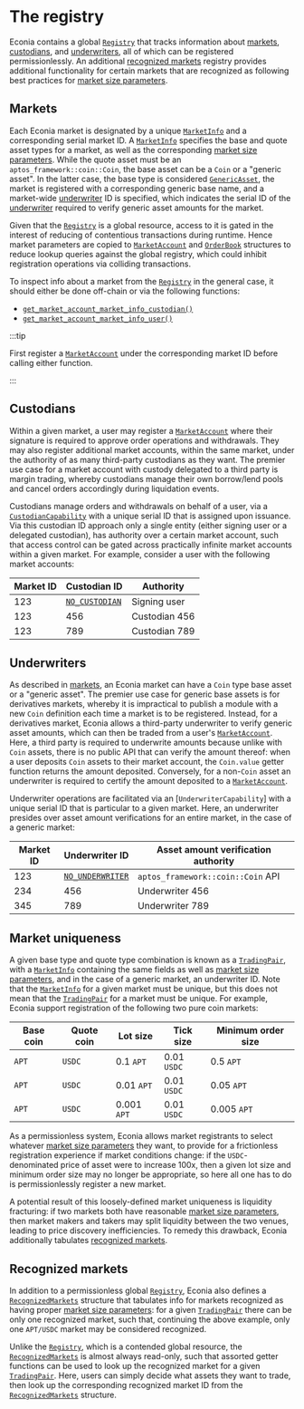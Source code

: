 # The registry

Econia contains a global [`Registry`] that tracks information about [markets], [custodians], and [underwriters], all of which can be registered permissionlessly.
An additional [recognized markets] registry provides additional functionality for certain markets that are recognized as following best practices for [market size parameters].

## Markets

Each Econia market is designated by a unique [`MarketInfo`] and a corresponding serial market ID.
A [`MarketInfo`] specifies the base and quote asset types for a market, as well as the corresponding [market size parameters].
While the quote asset must be an `aptos_framework::coin::Coin`, the base asset can be a `Coin` or a "generic asset".
In the latter case, the base type is considered [`GenericAsset`], the market is registered with a corresponding generic base name, and a market-wide [underwriter] ID is specified, which indicates the serial ID of the [underwriter] required to verify generic asset amounts for the market.

Given that the [`Registry`] is a global resource, access to it is gated in the interest of reducing of contentious transactions during runtime.
Hence market parameters are copied to [`MarketAccount`] and [`OrderBook`] structures to reduce lookup queries against the global registry, which could inhibit registration operations via colliding transactions.

To inspect info about a market from the [`Registry`] in the general case, it should either be done off-chain or via the following functions:

* [`get_market_account_market_info_custodian()`]
* [`get_market_account_market_info_user()`]

:::tip

First register a [`MarketAccount`] under the corresponding market ID before calling either function.

:::

## Custodians

Within a given market, a user may register a [`MarketAccount`] where their signature is required to approve order operations and withdrawals.
They may also register additional market accounts, within the same market, under the authority of as many third-party custodians as they want.
The premier use case for a market account with custody delegated to a third party is margin trading, whereby custodians manage their own borrow/lend pools and cancel orders accordingly during liquidation events.

Custodians manage orders and withdrawals on behalf of a user, via a [`CustodianCapability`] with a unique serial ID that is assigned upon issuance.
Via this custodian ID approach only a single entity (either signing user or a delegated custodian), has authority over a certain market account, such that access control can be gated across practically infinite market accounts within a given market.
For example, consider a user with the following market accounts:

| Market ID | Custodian ID     | Authority     |
|-----------|------------------|---------------|
| 123       | [`NO_CUSTODIAN`] | Signing user  |
| 123       | 456              | Custodian 456 |
| 123       | 789              | Custodian 789 |

## Underwriters

As described in [markets], an Econia market can have a `Coin` type base asset or a "generic asset".
The premier use case for generic base assets is for derivatives markets, whereby it is impractical to publish a module with a new `Coin` definition each time a market is to be registered.
Instead, for a derivatives market, Econia allows a third-party underwriter to verify generic asset amounts, which can then be traded from a user's [`MarketAccount`].
Here, a third party is required to underwrite amounts because unlike with `Coin` assets, there is no public API that can verify the amount thereof:
when a user deposits `Coin` assets to their market account, the `Coin.value` getter function returns the amount deposited.
Conversely, for a non-`Coin` asset an underwriter is required to certify the amount deposited to a [`MarketAccount`].

Underwriter operations are facilitated via an [`UnderwriterCapability`] with a unique serial ID that is particular to a given market.
Here, an underwriter presides over asset amount verifications for an entire market, in the case of a generic market:

| Market ID | Underwriter ID     | Asset amount verification authority |
|-----------|--------------------|-------------------------------------|
| 123       | [`NO_UNDERWRITER`] | `aptos_framework::coin::Coin` API   |
| 234       | 456                | Underwriter 456                     |
| 345       | 789                | Underwriter 789                     |

## Market uniqueness

A given base type and quote type combination is known as a [`TradingPair`], with a [`MarketInfo`] containing the same fields as well as [market size parameters], and in the case of a generic market, an underwriter ID.
Note that the [`MarketInfo`] for a given market must be unique, but this does not mean that the [`TradingPair`] for a market must be unique.
For example, Econia support registration of the following two pure coin markets:

| Base coin | Quote coin | Lot size    | Tick size   | Minimum order size |
|-----------|------------|-------------|-------------|--------------------|
| `APT`     | `USDC`     | 0.1 `APT`   | 0.01 `USDC` | 0.5 `APT`          |
| `APT`     | `USDC`     | 0.01 `APT`  | 0.01 `USDC` | 0.05 `APT`         |
| `APT`     | `USDC`     | 0.001 `APT` | 0.01 `USDC` | 0.005 `APT`        |

As a permissionless system, Econia allows market registrants to select whatever [market size parameters] they want, to provide for a frictionless registration experience if market conditions change:
if the `USDC`-denominated price of asset were to increase 100x, then a given lot size and minimum order size may no longer be appropriate, so here all one has to do is permissionlessly register a new market.

A potential result of this loosely-defined market uniqueness is liquidity fracturing:
if two markets both have reasonable [market size parameters], then market makers and takers may split liquidity between the two venues, leading to price discovery inefficiencies.
To remedy this drawback, Econia additionally tabulates [recognized markets].

## Recognized markets

In addition to a permissionless global [`Registry`], Econia also defines a [`RecognizedMarkets`] structure that tabulates info for markets recognized as having proper [market size parameters]:
for a given [`TradingPair`] there can be only one recognized market, such that, continuing the above example, only one `APT/USDC` market may be considered recognized.

Unlike the [`Registry`], which is a contended global resource, the [`RecognizedMarkets`] is almost always read-only, such that assorted getter functions can be used to look up the recognized market for a given [`TradingPair`].
Here, users can simply decide what assets they want to trade, then look up the corresponding recognized market ID from the [`RecognizedMarkets`] structure.

<!---Alphabetized reference links-->

[custodians]:                                   #custodians
[markets]:                                      #markets
[market size parameters]:                       orders#units-and-market-parameters
[recognized markets]:                           #recognized-markets
[underwriter]:                                  #underwriters
[underwriters]:                                 #underwriters
[`CustodianCapability`]:                        https://github.com/econia-labs/econia/tree/main/src/move/econia/doc/registry.md#0xc0deb00c_registry_CustodianCapability
[`GenericAsset`]:                               https://github.com/econia-labs/econia/tree/main/src/move/econia/doc/registry.md#0xc0deb00c_registry_GenericAsset
[`MarketAccount`]:                              https://github.com/econia-labs/econia/tree/main/src/move/econia/doc/user.md#0xc0deb00c_user_MarketAccount
[`MarketInfo`]:                                 https://github.com/econia-labs/econia/tree/main/src/move/econia/doc/registry.md#0xc0deb00c_registry_MarketInfo
[`NO_CUSTODIAN`]:                               https://github.com/econia-labs/econia/tree/main/src/move/econia/doc/registry.md#0xc0deb00c_registry_NO_CUSTODIAN
[`NO_UNDERWRITER`]:                             https://github.com/econia-labs/econia/tree/main/src/move/econia/doc/registry.md#0xc0deb00c_registry_NO_UNDERWRITER
[`OrderBook`]:                                  https://github.com/econia-labs/econia/tree/main/src/move/econia/doc/market.md#0xc0deb00c_market_OrderBook
[`RecognizedMarkets`]:                          https://github.com/econia-labs/econia/tree/main/src/move/econia/doc/registry.md#0xc0deb00c_registry_RecognizedMarkets
[`Registry`]:                                   https://github.com/econia-labs/econia/tree/main/src/move/econia/doc/registry.md#0xc0deb00c_registry_Registry
[`TradingPair`]:                                https://github.com/econia-labs/econia/tree/main/src/move/econia/doc/registry.md#0xc0deb00c_registry_TradingPair
[`get_market_account_market_info_user()`]:      https://github.com/econia-labs/econia/tree/main/src/move/econia/doc/user.md#0xc0deb00c_user_get_market_account_market_info_user
[`get_market_account_market_info_custodian()`]: https://github.com/econia-labs/econia/tree/main/src/move/econia/doc/user.md#0xc0deb00c_user_get_market_account_market_info_custodian